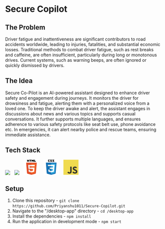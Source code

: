 # Secure Copilot

## The Problem

Driver fatigue and inattentiveness are significant contributors to road accidents worldwide, leading to injuries, fatalities, and substantial economic losses. Traditional methods to combat driver fatigue, such as rest breaks and caffeine, are often insufficient, particularly during long or monotonous drives. Current systems, such as warning beeps, are often ignored or quickly dismissed by drivers.

## The Idea

Secure Co-Pilot is an AI-powered assistant designed to enhance driver safety and engagement during journeys. It monitors the driver for drowsiness and fatigue, alerting them with a personalized voice from a loved one. To keep the driver awake and alert, the assistant engages in discussions about news and various topics and supports casual conversations. It further supports multiple languages, and ensures adherence to various safety protocols like seat belt use, phone avoidance etc. In emergencies, it can alert nearby police and rescue teams, ensuring immediate assistance.

## Tech Stack

<a href="https://www.electronjs.org/" target="_blank"><img src="https://upload.wikimedia.org/wikipedia/commons/thumb/9/91/Electron_Software_Framework_Logo.svg/1200px-Electron_Software_Framework_Logo.svg.png" width=50></a>
<a href="https://tailwindcss.com/" target="_blank"><img src="https://tailwindcss.com/_next/static/media/tailwindcss-mark.3c5441fc7a190fb1800d4a5c7f07ba4b1345a9c8.svg" width=70 style="margin-left: 10px;"></a>
<a href="https://www.w3.org/html/" target="_blank"><img src="https://raw.githubusercontent.com/Priyanshu1011/Priyanshu1011/29e2a114603d2c8f5da72d73236952884cab5ffa/assets/html-logo.svg" width=50 style="margin-left: 10px;"></a>
<a href="https://www.w3schools.com/css/" target="_blank"><img src="https://raw.githubusercontent.com/Priyanshu1011/Priyanshu1011/29e2a114603d2c8f5da72d73236952884cab5ffa/assets/css-logo.svg" width=50 style="margin-left: 10px;"></a>
<a href="https://developer.mozilla.org/en-US/docs/Web/JavaScript" target="_blank"><img src="https://raw.githubusercontent.com/Priyanshu1011/Priyanshu1011/29e2a114603d2c8f5da72d73236952884cab5ffa/assets/javascript-logo.svg" width=50 style="margin-left: 10px;"></a>


## Setup

1. Clone this repository - `git clone https://github.com/Priyanshu1011/Secure-Copilot.git`
2. Navigate to the "/desktop-app" directory - `cd /desktop-app`
3. Install the dependencies - `npm install`
4. Run the application in development mode - `npm start`
